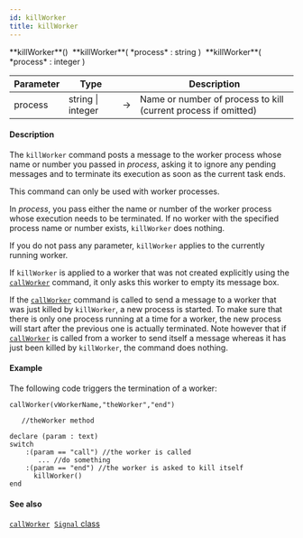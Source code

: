 ```yaml
---
id: killWorker
title: killWorker
---
```



<!-- REF #_command_.killWorker.Syntax -->**killWorker**()&nbsp; **killWorker**( *process* : string )&nbsp; **killWorker**( *process* : integer )<!-- END REF -->


<!-- REF #_command_.killWorker.Params -->
|Parameter|Type||Description|
|---------|--- |:---:|------|
|process|string &#124; integer |&#8594;|Name or number of process to kill (current process if omitted)|<!-- END REF -->

#### Description

The `killWorker` command <!-- REF #_command_.killWorker.Summary -->posts a message to the worker process whose name or number you passed in *process*, asking it to ignore any pending messages and to terminate its execution as soon as the current task ends<!-- END REF -->.

This command can only be used with worker processes.

In *process*, you pass either the name or number of the worker process whose execution needs to be terminated. If no worker with the specified process name or number exists, `killWorker` does nothing.

If you do not pass any parameter, `killWorker` applies to the currently running worker.

If `killWorker` is applied to a worker that was not created explicitly using the [`callWorker`](callWorker.md) command, it only asks this worker to empty its message box.

If the [`callWorker`](callWorker.md) command is called to send a message to a worker that was just killed by `killWorker`, a new process is started. To make sure that there is only one process running at a time for a worker, the new process will start after the previous one is actually terminated. Note however that if [`callWorker`](callWorker.md) is called from a worker to send itself a message whereas it has just been killed by `killWorker`, the command does nothing.


#### Example

The following code triggers the termination of a worker:


```qs
callWorker(vWorkerName,"theWorker","end")

```


```qs
   //theWorker method

declare (param : text)
switch
    :(param == "call") //the worker is called
       ... //do something
    :(param == "end") //the worker is asked to kill itself
      killWorker()
end
```

#### See also

[`callWorker`](callWorker.md)&nbsp; 
[`Signal` class](../SignalClass.md)
